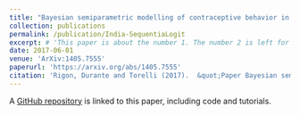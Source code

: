 ```yaml
---
title: "Bayesian semiparametric modelling of contraceptive behavior in India via sequential logistic regressions"
collection: publications
permalink: /publication/India-SequentiaLogit
excerpt: # 'This paper is about the number 1. The number 2 is left for future work.'
date: 2017-06-01
venue: 'ArXiv:1405.7555'
paperurl: 'https://arxiv.org/abs/1405.7555'
citation: 'Rigon, Durante and Torelli (2017).  &quot;Paper Bayesian semiparametric modelling of contraceptive behavior in India via sequential logistic regressions.&quot; <i>arXiv:1405.7555</i>.'
---
```


A [GitHub repository](https://github.com/tommasorigon/India-SequentiaLogit) is linked to this paper, including code and tutorials.
